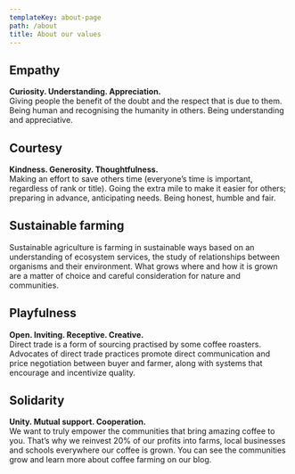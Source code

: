 ```yaml
---
templateKey: about-page
path: /about
title: About our values
---
```

## Empathy

**Curiosity. Understanding. Appreciation.** \
Giving people the benefit of the doubt and the respect that is due to them. Being human and recognising the humanity in others. Being understanding and appreciative.

## Courtesy

**Kindness. Generosity. Thoughtfulness.**\
Making an effort to save others time (everyone’s time is important, regardless of rank or title). Going the extra mile to make it easier for others; preparing in advance, anticipating needs. Being honest, humble and fair.

## Sustainable farming

Sustainable agriculture is farming in sustainable ways based on an understanding of ecosystem services, the study of relationships between organisms and their environment. What grows where and how it is grown are a matter of choice and careful consideration for nature and communities.

## Playfulness

**Open. Inviting. Receptive. Creative.**\
Direct trade is a form of sourcing practised by some coffee roasters. Advocates of direct trade practices promote direct communication and price negotiation between buyer and farmer, along with systems that encourage and incentivize quality.

## Solidarity

**Unity. Mutual support. Cooperation.**\
We want to truly empower the communities that bring amazing coffee to you. That’s why we reinvest 20% of our profits into farms, local businesses and schools everywhere our coffee is grown. You can see the communities grow and learn more about coffee farming on our blog.